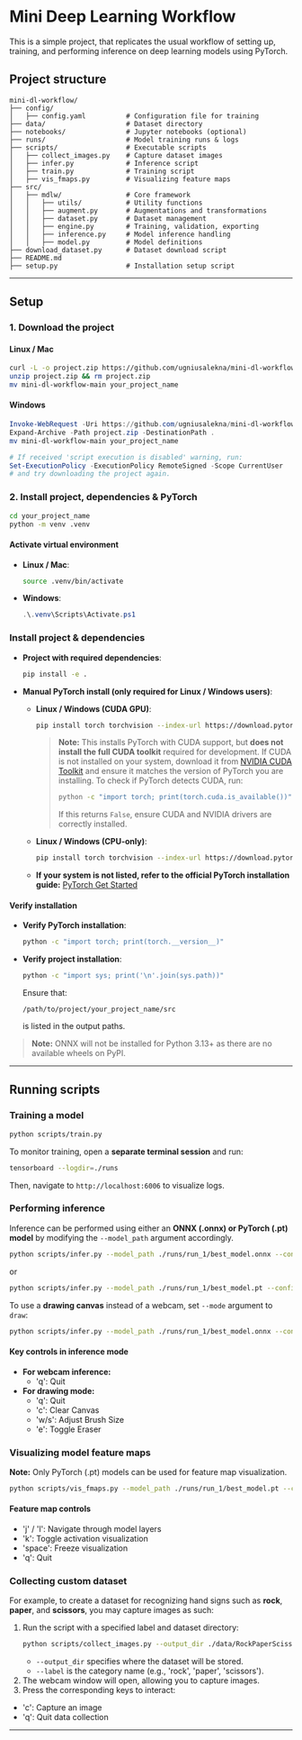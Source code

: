 # Mini Deep Learning Workflow

This is a simple project, that replicates the usual workflow of setting up, training, and performing inference on deep learning models using PyTorch.

## Project structure
```
mini-dl-workflow/
├── config/
│   ├── config.yaml          # Configuration file for training
├── data/                    # Dataset directory
├── notebooks/               # Jupyter notebooks (optional)
├── runs/                    # Model training runs & logs
├── scripts/                 # Executable scripts
│   ├── collect_images.py    # Capture dataset images
│   ├── infer.py             # Inference script
│   ├── train.py             # Training script
│   ├── vis_fmaps.py         # Visualizing feature maps
├── src/
│   ├── mdlw/                # Core framework
│   │   ├── utils/           # Utility functions
│   │   ├── augment.py       # Augmentations and transformations
│   │   ├── dataset.py       # Dataset management
│   │   ├── engine.py        # Training, validation, exporting
│   │   ├── inference.py     # Model inference handling
│   │   ├── model.py         # Model definitions
├── download_dataset.py      # Dataset download script
├── README.md
├── setup.py                 # Installation setup script
```

---

## Setup

### **1. Download the project**
#### **Linux / Mac**
```bash
curl -L -o project.zip https://github.com/ugniusalekna/mini-dl-workflow/archive/refs/heads/main.zip
unzip project.zip && rm project.zip
mv mini-dl-workflow-main your_project_name
```
#### **Windows**
```powershell
Invoke-WebRequest -Uri https://github.com/ugniusalekna/mini-dl-workflow/archive/refs/heads/main.zip -OutFile "./project.zip"
Expand-Archive -Path project.zip -DestinationPath .
mv mini-dl-workflow-main your_project_name

# If received 'script execution is disabled' warning, run:
Set-ExecutionPolicy -ExecutionPolicy RemoteSigned -Scope CurrentUser
# and try downloading the project again.
```

### **2️. Install project, dependencies & PyTorch**
```bash
cd your_project_name
python -m venv .venv
```
#### **Activate virtual environment**
- **Linux / Mac**:
  ```bash
  source .venv/bin/activate
  ```
- **Windows**:
  ```powershell
  .\.venv\Scripts\Activate.ps1
  ```

### **Install project & dependencies**

- **Project with required dependencies**:
  ```bash
  pip install -e .
  ```

- **Manual PyTorch install (only required for Linux / Windows users)**:
    - **Linux / Windows (CUDA GPU)**:
        ```bash
        pip install torch torchvision --index-url https://download.pytorch.org/whl/cu126
        ```
        > **Note:** This installs PyTorch with CUDA support, but **does not install the full CUDA toolkit** required for development. If CUDA is not installed on your system, download it from [NVIDIA CUDA Toolkit](https://developer.nvidia.com/cuda-downloads) and ensure it matches the version of PyTorch you are installing.
        > To check if PyTorch detects CUDA, run:
        > ```bash
        > python -c "import torch; print(torch.cuda.is_available())"
        > ```
        > If this returns `False`, ensure CUDA and NVIDIA drivers are correctly installed.
    - **Linux / Windows (CPU-only)**:
      ```bash
      pip install torch torchvision --index-url https://download.pytorch.org/whl/cpu
      ```
    
    - **If your system is not listed, refer to the official PyTorch installation guide:**
      [PyTorch Get Started](https://pytorch.org/get-started/)


#### **Verify installation**
- **Verify PyTorch installation**:
  ```bash
  python -c "import torch; print(torch.__version__)"
  ```
- **Verify project installation**:
  ```bash
  python -c "import sys; print('\n'.join(sys.path))"
  ```
  Ensure that:
  ```
  /path/to/project/your_project_name/src
  ```
  is listed in the output paths.

> **Note:** ONNX will not be installed for Python 3.13+ as there are no available wheels on PyPI.

---

## Running scripts

### **Training a model**

```bash
python scripts/train.py
```

To monitor training, open a **separate terminal session** and run:

```bash
tensorboard --logdir=./runs
```

Then, navigate to `http://localhost:6006` to visualize logs.

### **Performing inference**

Inference can be performed using either an **ONNX (.onnx) or PyTorch (.pt) model** by modifying the `--model_path` argument accordingly.

```bash
python scripts/infer.py --model_path ./runs/run_1/best_model.onnx --config_path ./runs/run_1/args.yaml
```

or

```bash
python scripts/infer.py --model_path ./runs/run_1/best_model.pt --config_path ./runs/run_1/args.yaml
```

To use a **drawing canvas** instead of a webcam, set `--mode` argument to `draw`:

```bash
python scripts/infer.py --model_path ./runs/run_1/best_model.onnx --config_path ./runs/run_1/args.yaml --mode draw
```

#### **Key controls in inference mode**

- **For webcam inference:**
  - 'q': Quit
- **For drawing mode:**
  - 'q': Quit
  - 'c': Clear Canvas
  - 'w/s': Adjust Brush Size
  - 'e': Toggle Eraser

### **Visualizing model feature maps**

**Note:** Only PyTorch (.pt) models can be used for feature map visualization.

```bash
python scripts/vis_fmaps.py --model_path ./runs/run_1/best_model.pt --config_path ./runs/run_1/args.yaml
```

#### **Feature map controls**

- 'j' / 'l': Navigate through model layers
- 'k': Toggle activation visualization
- 'space': Freeze visualization
- 'q': Quit

### **Collecting custom dataset**

For example, to create a dataset for recognizing hand signs such as **rock**, **paper**, and **scissors**, you may capture images as such:
1. Run the script with a specified label and dataset directory:
   ```bash
   python scripts/collect_images.py --output_dir ./data/RockPaperScissors --label rock
   ```
   - `--output_dir` specifies where the dataset will be stored.
   - `--label` is the category name (e.g., 'rock', 'paper', 'scissors').
2. The webcam window will open, allowing you to capture images.
3. Press the corresponding keys to interact:
- 'c': Capture an image
- 'q': Quit data collection

---
